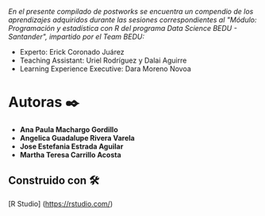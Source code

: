 
_En el presente compilado de postworks se encuentra un compendio de los aprendizajes adquiridos durante las sesiones correspondientes al "Módulo: Programación y estadística con R del programa Data Science BEDU - Santander", impartido por el Team BEDU:_
 * Experto: Erick Coronado Juárez
 * Teaching Assistant: Uriel Rodríguez y Dalai Aguirre
 * Learning Experience Executive: Dara Moreno Novoa


# Autoras ✒️

 * **Ana Paula Machargo Gordillo**
 * **Angelica Guadalupe Rivera Varela**
 * **Jose Estefania Estrada Aguilar**
 * **Martha Teresa Carrillo Acosta**

## Construido con 🛠️

[R Studio] (https://rstudio.com/)
